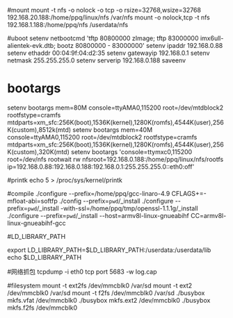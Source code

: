 #mount
mount -t nfs -o nolock -o tcp -o rsize=32768,wsize=32768 192.168.20.188:/home/ppq/linux/nfs /var/nfs
mount -o nolock,tcp -t nfs 192.168.1.188:/home/ppq/nfs /userdata/nfs

#uboot
setenv netbootcmd 'tftp 80800000 zImage; tftp 83000000 imx6ull-alientek-evk.dtb; bootz 80800000 - 83000000'
setenv ipaddr 192.168.0.88
setenv ethaddr 00:04:9f:04:d2:35 
setenv gatewayip 192.168.0.1
setenv netmask 255.255.255.0
setenv serverip 192.168.0.188 
saveenv

# bootargs
setenv bootargs mem=80M console=ttyAMA0,115200 root=/dev/mtdblock2 rootfstype=cramfs mtdparts=xm_sfc:256K(boot),1536K(kernel),1280K(romfs),4544K(user),256K(custom),8512k(mtd)
setenv bootargs mem=40M console=ttyAMA0,115200 root=/dev/mtdblock2 rootfstype=cramfs mtdparts=xm_sfc:256K(boot),1536K(kernel),1280K(romfs),4544K(user),256K(custom),320K(mtd)
setenv bootargs 'console=ttymxc0,115200 root=/dev/nfs rootwait rw nfsroot=192.168.0.188:/home/ppq/linux/nfs/rootfs ip=192.168.0.88:192.168.0.188:192.168.0.1:255.255.255.0::eth0:off'


#printk
echo 5 > /proc/sys/kernel/printk

#compile
./configure --prefix=/home/ppq/gcc-linaro-4.9 CFLAGS+=-mfloat-abi=softfp
./config --prefix=`pwd`/_install
./configure --prefix=`pwd`/_install -with-ssl=/home/ppq/tmp/openssl-1.1.1g/_install
./configure --prefix=`pwd`/_install --host=armv8l-linux-gnueabihf CC=armv8l-linux-gnueabihf-gcc


#LD_LIBRARY_PATH

export LD_LIBRARY_PATH=$LD_LIBRARY_PATH:/userdata:/userdata/lib
echo $LD_LIBRARY_PATH

#网络抓包
tcpdump -i eth0 tcp port 5683 -w log.cap

#filesystem
mount -t ext2fs /dev/mmcblk0 /var/sd
mount -t ext2 /dev/mmcblk0 /var/sd
mount -t f2fs /dev/mmcblk0 /var/sd
./busybox mkfs.vfat /dev/mmcblk0
./busybox mkfs.ext2 /dev/mmcblk0
./busybox mkfs.f2fs /dev/mmcblk0





